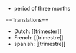 * period of three months

==Translations==

* Dutch: [[trimester]]
* French: [[trimestre]]
* spanish: [[trimestre]]